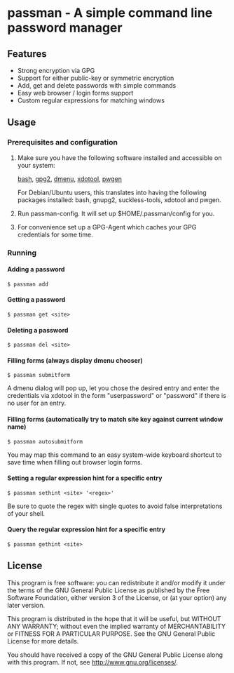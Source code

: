 # passman - A simple command line password manager

## Features

* Strong encryption via GPG
* Support for either public-key or symmetric encryption
* Add, get and delete passwords with simple commands
* Easy web browser / login forms support
* Custom regular expressions for matching windows

## Usage

### Prerequisites and configuration

1. Make sure you have the following software installed and accessible on your
   system:

   [bash](http://www.gnu.org/software/bash/),
   [gpg2](http://www.gnupg.org/),
   [dmenu](http://tools.suckless.org/dmenu/),
   [xdotool](http://www.semicomplete.com/projects/xdotool/),
   [pwgen](http://sourceforge.net/projects/pwgen/)

   For Debian/Ubuntu users, this translates into having the following packages
   installed: bash, gnupg2, suckless-tools, xdotool and pwgen.

2. Run passman-config. It will set up $HOME/.passman/config for you.

3. For convenience set up a GPG-Agent which caches your GPG credentials for some
   time.

### Running

#### Adding a password

    $ passman add

#### Getting a password

    $ passman get <site>

#### Deleting a password

    $ passman del <site>

#### Filling forms (always display dmenu chooser)

    $ passman submitform

A dmenu dialog will pop up, let you chose the desired entry and enter the credentials via xdotool
in the form "user<TAB>password<RETURN>" or "password<RETURN>" if there is no user for an entry.

#### Filling forms (automatically try to match site key against current window name)

    $ passman autosubmitform

You may map this command to an easy system-wide keyboard shortcut to save time when filling out
browser login forms.

#### Setting a regular expression hint for a specific entry

    $ passman sethint <site> '<regex>'

Be sure to quote the regex with single quotes to avoid false interpretations of your shell.

#### Query the regular expression hint for a specific entry

    $ passman gethint <site>

## License

This program is free software: you can redistribute it and/or modify
it under the terms of the GNU General Public License as published by
the Free Software Foundation, either version 3 of the License, or
(at your option) any later version.

This program is distributed in the hope that it will be useful,
but WITHOUT ANY WARRANTY; without even the implied warranty of
MERCHANTABILITY or FITNESS FOR A PARTICULAR PURPOSE.  See the
GNU General Public License for more details.

You should have received a copy of the GNU General Public License
along with this program.  If not, see <http://www.gnu.org/licenses/>.
